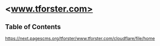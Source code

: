 # <www.tforster.com> <!-- omit in toc -->

## Table of Contents <!-- omit in toc -->

<https://next.pagescms.org/tforster/www.tforster.com/cloudflare/file/home>
